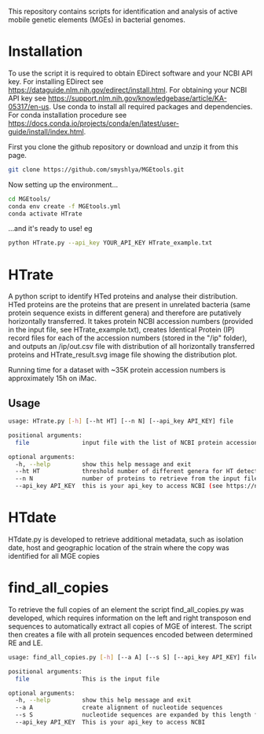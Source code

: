 This repository contains scripts for identification and analysis of active mobile genetic elements (MGEs) in bacterial genomes. 
# Installation

To use the script it is required to obtain EDirect software and your NCBI API key. For installing EDirect see https://dataguide.nlm.nih.gov/edirect/install.html. For obtaining your NCBI API key see https://support.nlm.nih.gov/knowledgebase/article/KA-05317/en-us.
Use conda to install all required packages and dependencies.  For conda installation procedure see https://docs.conda.io/projects/conda/en/latest/user-guide/install/index.html.

First you clone the github repository or download and unzip it from this page.
```bash
git clone https://github.com/smyshlya/MGEtools.git
```
Now setting up the environment...
```bash
cd MGEtools/
conda env create -f MGEtools.yml
conda activate HTrate
```
...and it's ready to use! eg
```bash
python HTrate.py --api_key YOUR_API_KEY HTrate_example.txt
```

# HTrate

A python script to identify HTed proteins and analyse their distribution. HTed proteins are the proteins that are present in unrelated bacteria (same protein sequence exists in different genera) and therefore are putatively horizontally transferred. 
It takes protein NCBI accession numbers (provided in the input file, see HTrate_example.txt), creates Identical Protein (IP) record files for each of the accession numbers 
(stored in the "/ip" folder), and outputs an /ip/out.csv file with distribution of all horizontally transferred proteins and HTrate_result.svg image file showing the distribution plot.


Running time for a dataset with ~35K protein accession numbers is approximately 15h on iMac.

## Usage
```bash
usage: HTrate.py [-h] [--ht HT] [--n N] [--api_key API_KEY] file

positional arguments:
  file               input file with the list of NCBI protein accession numbers 

optional arguments:
  -h, --help         show this help message and exit
  --ht HT            threshold number of different genera for HT detection (2 is default)
  --n N              number of proteins to retrieve from the input file; if 0 retrieves all of them (0 is default)
  --api_key API_KEY  this is your api_key to access NCBI (see https://ncbiinsights.ncbi.nlm.nih.gov/2017/11/02/new-api-keys-for-the-e-utilities/) and download IP records (none is deafult, i am not sure if that works)

```
# HTdate
HTdate.py is developed to retrieve additional metadata, such as isolation date, host and geographic location of the strain where the copy was identified for all MGE copies

# find_all_copies
To retrieve the full copies of an element the script find_all_copies.py was developed, which requires information on the left and right transposon end sequences to automatically extract all copies of MGE of interest.  The script then creates a file with all protein sequences encoded between determined RE and LE.

```bash
usage: find_all_copies.py [-h] [--a A] [--s S] [--api_key API_KEY] file

positional arguments:
  file               This is the input file

optional arguments:
  -h, --help         show this help message and exit
  --a A              create alignment of nucleotide sequences
  --s S              nucleotide sequences are expanded by this length for the alignment
  --api_key API_KEY  This is your api_key to access NCBI
```